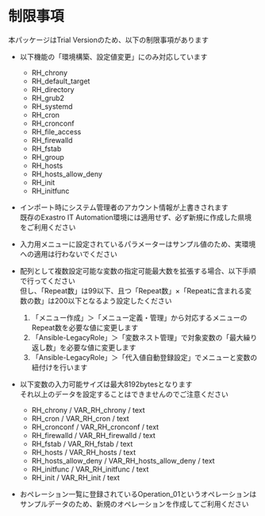 # 制限事項

本パッケージはTrial Versionのため、以下の制限事項があります  

* 以下機能の「環境構築、設定値変更」にのみ対応しています  
  * RH_chrony  
  * RH_default_target  
  * RH_directory  
  * RH_grub2  
  * RH_systemd  
  * RH_cron  
  * RH_cronconf  
  * RH_file_access  
  * RH_firewalld  
  * RH_fstab  
  * RH_group  
  * RH_hosts  
  * RH_hosts_allow_deny  
  * RH_init  
  * RH_initfunc  

* インポート時にシステム管理者のアカウント情報が上書きされます  
既存のExastro IT Automation環境には適用せず、必ず新規に作成した県境をご利用ください  

* 入力用メニューに設定されているパラメーターはサンプル値のため、実環境への適用は行わないでください  

* 配列として複数設定可能な変数の指定可能最大数を拡張する場合、以下手順で行ってください  
但し、「Repeat数」は99以下、且つ「Repeat数」×「Repeatに含まれる変数の数」は200以下となるよう設定したください  
  1. 「メニュー作成」＞「メニュー定義・管理」から対応するメニューのRepeat数を必要な値に変更します  
  2. 「Ansible-LegacyRole」＞「変数ネスト管理」で対象変数の「最大繰り返し数」を必要な値に変更します  
  3. 「Ansible-LegacyRole」＞「代入値自動登録設定」でメニューと変数の紐付けを行います  

* 以下変数の入力可能サイズは最大8192bytesとなります  
それ以上のデータを設定することはできませんのでご注意ください  

  * RH_chrony / VAR_RH_chrony / text  
  * RH_cron / VAR_RH_cron / text  
  * RH_cronconf / VAR_RH_cronconf / text  
  * RH_firewalld / VAR_RH_firewalld / text  
  * RH_fstab / VAR_RH_fstab / text  
  * RH_hosts / VAR_RH_hosts / text  
  * RH_hosts_allow_deny / VAR_RH_hosts_allow_deny / text  
  * RH_initfunc / VAR_RH_initfunc / text  
  * RH_init / VAR_RH_init / text  

* おぺレーション一覧に登録されているOperation_01というオペレーションはサンプルデータのため、新規のオペレーションを作成してご利用ください  
